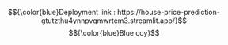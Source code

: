 $${\color{blue}Deployment link : https://house-price-prediction-gtutzthu4ynnpvqmwrtem3.streamlit.app/}$$
$${\color{blue}Blue coy}$$
